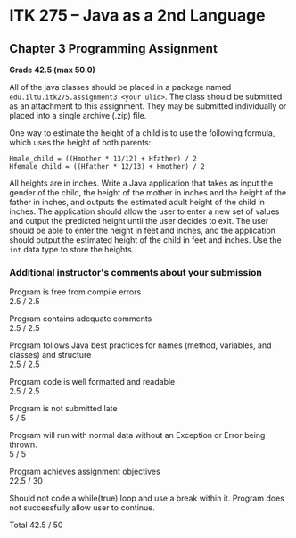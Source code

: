 # ITK 275 – Java as a 2nd Language
## Chapter 3 Programming Assignment

**Grade	42.5 (max 50.0)**

All of the java classes should be placed in a package named `edu.iltu.itk275.assignment3.<your ulid>`.  The class should be submitted as an attachment to this assignment.  They may be submitted individually or placed into a single archive (.zip) file.

One way to estimate the height of a child is to use the following formula, which uses the height of both parents:

```
Hmale_child = ((Hmother * 13/12) + Hfather) / 2
Hfemale_child = ((Hfather * 12/13) + Hmother) / 2
```

All heights are in inches.  Write a Java application that takes as input the gender of the child, the height of the mother in inches and the height of the father in inches, and outputs the estimated adult height of the child in inches.  The application should allow the user to enter a new set of values and output the predicted height until the user decides to exit.  The user should be able to enter the height in feet and inches, and the application should output the estimated height of the child in feet and inches.  Use the `int` data type to store the heights.  

### Additional instructor's comments about your submission

Program is free from compile errors  
2.5 / 2.5

Program contains adequate comments  
2.5 / 2.5

Program follows Java best practices for names (method, variables, and classes) and structure  
2.5 / 2.5

Program code is well formatted and readable  
2.5 / 2.5

Program is not submitted late  
5 / 5

Program will run with normal data without an Exception or Error being thrown.  
5 / 5

Program achieves assignment objectives  
22.5 / 30

Should not code a while(true) loop and use a break within it.  Program does not successfully allow user to continue.

Total 42.5 / 50
